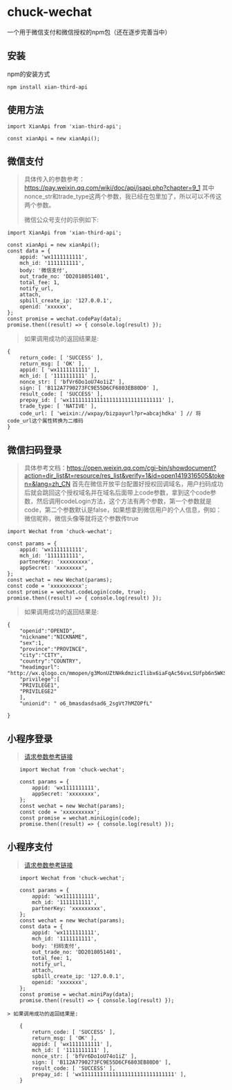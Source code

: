# chuck-wechat
一个用于微信支付和微信授权的npm包（还在逐步完善当中）
## 安装
npm的安装方式

    npm install xian-third-api
## 使用方法

    import XianApi from 'xian-third-api';

    const xianApi = new xianApi();


## 微信支付

> 具体传入的参数参考：https://pay.weixin.qq.com/wiki/doc/api/jsapi.php?chapter=9_1
> 其中nonce_str和trade_type这两个参数，我已经在包里加了，所以可以不传这两个参数。
> 
> 微信公众号支付的示例如下:

    import XianApi from 'xian-third-api';

    const xianApi = new xianApi();
    const data = {
        appid: 'wx1111111111',
        mch_id: '1111111111',
        body: '微信支付',
        out_trade_no: 'DD2018051401',
        total_fee: 1,
        notify_url,
        attach,
        spbill_create_ip: '127.0.0.1',
        openid: 'xxxxxx',
    };
    const promise = wechat.codePay(data);
    promise.then((result) => { console.log(result) });
> 如果调用成功的返回结果是:

    {
        return_code: [ 'SUCCESS' ],
        return_msg: [ 'OK' ],
        appid: [ 'wx1111111111' ],
        mch_id: [ '1111111111' ],
        nonce_str: [ 'bfVr6Do1oU74o1iZ' ],
        sign: [ 'B112A7790273FC9E55D6CF6803EB80D0' ],
        result_code: [ 'SUCCESS' ],
        prepay_id: [ 'wx111111111111111111111111111111' ],
        trade_type: [ 'NATIVE' ],
        code_url: [ 'weixin://wxpay/bizpayurl?pr=abcajhdka' ] // 将code_url这个属性转换为二维码
    }

## 微信扫码登录

> 具体参考文档：https://open.weixin.qq.com/cgi-bin/showdocument?action=dir_list&t=resource/res_list&verify=1&id=open1419316505&token=&lang=zh_CN
> 首先在微信开放平台配置好授权回调域名，用户扫码成功后就会跳回这个授权域名并在域名后面带上code参数，拿到这个code参数，然后调用codeLogin方法，这个方法有两个参数，第一个参数就是code，第二个参数默认是false，如果想拿到微信用户的个人信息，例如：微信昵称，微信头像等就将这个参数传true


    import Wechat from 'chuck-wechat';

    const params = {
        appid: 'wx1111111111',
        mch_id: '1111111111',
        partnerKey: 'xxxxxxxxx',
        appSecret: 'xxxxxxxx',
    };
    const wechat = new Wechat(params);
    const code = 'xxxxxxxxxx';
    const promise = wechat.codeLogin(code, true);
    promise.then((result) => { console.log(result) });

> 如果调用成功的返回结果是:

    {
        "openid":"OPENID",
        "nickname":"NICKNAME",
        "sex":1,
        "province":"PROVINCE",
        "city":"CITY",
        "country":"COUNTRY",
        "headimgurl": "http://wx.qlogo.cn/mmopen/g3MonUZtNHkdmzicIlibx6iaFqAc56vxLSUfpb6n5WKSYVY0ChQKkiaJSgQ1dZuTOgvLLrhJbERQQ4eMsv84eavHiaiceqxibJxCfHe/0",
        "privilege":[
        "PRIVILEGE1",
        "PRIVILEGE2"
        ],
        "unionid": " o6_bmasdasdsad6_2sgVt7hMZOPfL"

    }
    
## 小程序登录

> [请求参数参考链接](https://developers.weixin.qq.com/miniprogram/dev/api/code2Session.html)

```
    import Wechat from 'chuck-wechat';

    const params = {
        appid: 'wx1111111111',
        appSecret: 'xxxxxxxx',
    };
    const wechat = new Wechat(params);
    const code = 'xxxxxxxxxx';
    const promise = wechat.miniLogin(code);
    promise.then((result) => { console.log(result) });
```

## 小程序支付

>[请求参数参考链接](https://pay.weixin.qq.com/wiki/doc/api/wxa/wxa_api.php?chapter=9_1)

```
    import Wechat from 'chuck-wechat';

    const params = {
        appid: 'wx1111111111',
        mch_id: '1111111111',
        partnerKey: 'xxxxxxxxx',
    };
    const wechat = new Wechat(params);
    const data = {
        appid: 'wx1111111111',
        mch_id: '1111111111',
        body: '扫码支付',
        out_trade_no: 'DD2018051401',
        total_fee: 1,
        notify_url,
        attach,
        spbill_create_ip: '127.0.0.1',
        openid: 'xxxxxxx',
    };
    const promise = wechat.miniPay(data);
    promise.then((result) => { console.log(result) });

> 如果调用成功的返回结果是:

    {
        return_code: [ 'SUCCESS' ],
        return_msg: [ 'OK' ],
        appid: [ 'wx1111111111' ],
        mch_id: [ '1111111111' ],
        nonce_str: [ 'bfVr6Do1oU74o1iZ' ],
        sign: [ 'B112A7790273FC9E55D6CF6803EB80D0' ],
        result_code: [ 'SUCCESS' ],
        prepay_id: [ 'wx111111111111111111111111111111' ],
    }
```
